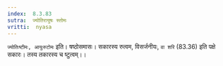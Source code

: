 ```yaml
---
index:  8.3.83
sutra:  ज्योतिरायुषः स्तोमः
vritti:  nyasa
---
```


`ज्योतिःष्टीमः, आयुःरुटोमः` इति। षष्ठोसमासः। सकारस्य रुत्वम, विसर्जनीयः, `वा शरि` (83.36) इति पक्षे सकारः। तस्य तकारस्य च ष्टुत्वम्।।

